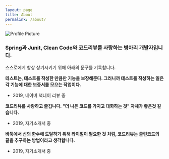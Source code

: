 ```yaml
---
layout: page
title: About
permalink: /about/
---
```


<img src="{{ site.baseurl }}/assets/profile.jpeg" title="Profile Picture" class="profile">

### Spring과 Junit, Clean Code와 코드리뷰를 사랑하는 병아리 개발자입니다. 


스스로에게 항상 상기시키기 위해 아래의 문구를 기록합니다.

**테스트는, 테스트를 작성한 만큼만 기능을 보장해준다. 그러니까 테스트를 작성하는 일은 각 기능에 대한 보증서를 모으는 작업이다.**

- 2019, 네이버 핵데이 리뷰 중

**코드리뷰를 사랑하고 즐깁니다. "더 나은 코드를 가지고 대화하는 것" 자체가 좋은것 같습니다.**

- 2019, 자기소개서 중

**바둑에서 신의 한수에 도달하기 위해 라이벌이 필요한 것 처럼, 코드리뷰는 클린코드의 끝을 추구하는 방법이라고 생각합니다.**

- 2019, 자기소개서 중


[centrarium]: https://github.com/bencentra/centrarium
[bencentra]: http://bencentra.com
[jekyll]: https://github.com/jekyll/jekyll
